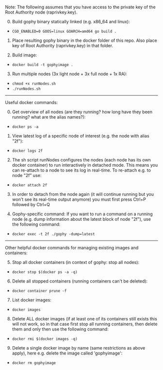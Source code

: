 Note: The following assumes that you have access to the private key of the Root Authority node (raprivkey.key).

0. Build gophy binary statically linked (e.g. x86_64 and linux):
* ```CGO_ENABLED=0 GOOS=linux GOARCH=amd64 go build .```

1. Place resulting gophy binary in the docker folder of this repo. Also place key of Root Authority (raprivkey.key) in that folder.

2. Build image:
* ```docker build -t gophyimage .```

3. Run multiple nodes (3x light node + 3x full node + 1x RA):
* ```chmod +x runNodes.sh```
* ```./runNodes.sh```

----

Useful docker commands:

0. Get overview of all nodes (are they running? how long have they been running? what are the alias names?):
* ```docker ps -a```

1. View latest log of a specific node of interest (e.g. the node with alias "2f"):
* ```docker logs 2f```

2. The sh script runNodes configures the nodes (each node has its own docker container) to run interactively in detached mode. This means you can re-attach to a node to see its log in real-time. To re-attach e.g. to node "2f" use:
* ```docker attach 2f```

3. In order to detach from the node again (it will continue running but you won't see its real-time output anymore) you must first press Ctrl+P followed by Ctrl+Q

4. Gophy-specific command: If you want to run a command on a running node (e.g. dump information about the latest block of node "2f"), use the following command:
* ```docker exec -t 2f ./gophy -dump=latest```

----

Other helpful docker commands for managing existing images and containers:

5. Stop all docker containers (in context of gophy: stop all nodes):
* ```docker stop $(docker ps -a -q)```

6. Delete all stopped containers (running containers can't be deleted):
* ```docker container prune -f```

7. List docker images:
* ```docker images```

8. Delete ALL docker images (if at least one of its containers still exists this will not work, so in that case first stop all running containers, then delete them and only then use the following command:
* ```docker rmi $(docker images -q)```

9. Delete a single docker image by name (same restrictions as above apply), here e.g. delete the image called 'gophyimage':
* ```docker rm gophyimage```

